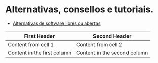 # Alternativas, consellos e tutoriais.

* [Alternativas de software libres ou abertas](librealternativas.csv)


First Header | Second Header
------------ | -------------
Content from cell 1 | Content from cell 2
Content in the first column | Content in the second column